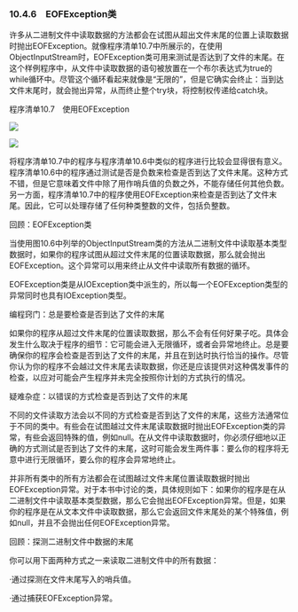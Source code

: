    

### 10.4.6　EOFException类

许多从二进制文件中读取数据的方法都会在试图从超出文件末尾的位置上读取数据时抛出EOFException。就像程序清单10.7中所展示的，在使用ObjectInputStream时，EOFException类可用来测试是否达到了文件的末尾。在这个样例程序中，从文件中读取数据的语句被放置在一个布尔表达式为true的while循环中。尽管这个循环看起来就像是“无限的”，但是它确实会终止：当到达文件末尾时，就会抛出异常，从而终止整个try块，将控制权传递给catch块。

程序清单10.7　使用EOFException

![](0-Assets/Epubook/程序员编程语言经典合集（计算机科学丛书5册套装），javapython编程语言含经典教材龙书《编译原理》%20(Bruce%20Eckel%20%20Alfred%20V.%20Aho%20%20Monica%20S.%20Lam%20etc.)%20(Z-Library)/images/image11157.jpeg)

![](0-Assets/Epubook/程序员编程语言经典合集（计算机科学丛书5册套装），javapython编程语言含经典教材龙书《编译原理》%20(Bruce%20Eckel%20%20Alfred%20V.%20Aho%20%20Monica%20S.%20Lam%20etc.)%20(Z-Library)/images/image11158.jpeg)

将程序清单10.7中的程序与程序清单10.6中类似的程序进行比较会显得很有意义。程序清单10.6中的程序通过测试是否是负数来检查是否到达了文件末尾。这种方式不错，但是它意味着文件中除了用作哨兵值的负数之外，不能存储任何其他负数。另一方面，程序清单10.7中的程序使用EOFException来检查是否到达了文件末尾。因此，它可以处理存储了任何种类整数的文件，包括负整数。

回顾：EOFException类

当使用图10.6中列举的ObjectInputStream类的方法从二进制文件中读取基本类型数据时，如果你的程序试图从超过文件末尾的位置读取数据，那么就会抛出EOFException。这个异常可以用来终止从文件中读取所有数据的循环。

EOFException类是从IOException类中派生的，所以每一个EOFException类型的异常同时也具有IOException类型。

编程窍门：总是要检查是否到达了文件的末尾

如果你的程序从超过文件末尾的位置读取数据，那么不会有任何好果子吃。具体会发生什么取决于程序的细节：它可能会进入无限循环，或者会异常地终止。总是要确保你的程序会检查是否到达了文件的末尾，并且在到达时执行恰当的操作。尽管你认为你的程序不会越过文件末尾去读取数据，你还是应该提供对这种偶发事件的检查，以应对可能会产生程序并未完全按照你计划的方式执行的情况。

疑难杂症：以错误的方式检查是否到达了文件的末尾

不同的文件读取方法会以不同的方式检查是否到达了文件的末尾，这些方法通常位于不同的类中。有些会在试图越过文件末尾读取数据时抛出EOFException类的异常，有些会返回特殊的值，例如null。在从文件中读取数据时，你必须仔细地以正确的方式测试是否到达了文件的末尾，这时可能会发生两件事：要么你的程序将无意中进行无限循环，要么你的程序会异常地终止。

并非所有类中的所有方法都会在试图越过文件末尾位置读取数据时抛出EOFException异常。对于本书中讨论的类，具体规则如下：如果你的程序是在从二进制文件中读取基本类型数据，那么它会抛出EOFException异常。但是，如果你的程序是在从文本文件中读取数据，那么它会返回文件末尾处的某个特殊值，例如null，并且不会抛出任何EOFException异常。

回顾：探测二进制文件中数据的末尾

你可以用下面两种方式之一来读取二进制文件中的所有数据：

·通过探测在文件末尾写入的哨兵值。

·通过捕获EOFException异常。